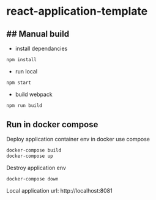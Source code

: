 # react-application-template

## ## Manual build

- install dependancies
```bash
npm install
```
- run local
```bash
npm start
```
- build webpack
```bash
npm run build
```

## Run in docker compose

Deploy application container env in docker use compose
```bash
docker-compose build
docker-compose up
```

Destroy application env
```bash
docker-compose down
```

Local application url: http://localhost:8081
